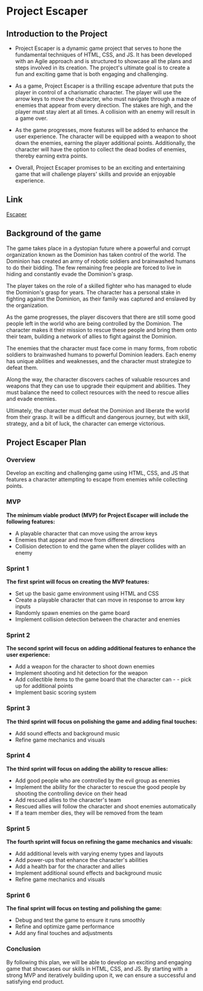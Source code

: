 # Project Escaper
## Introduction to the Project

- Project Escaper is a dynamic game project that serves to hone the fundamental techniques of HTML, CSS, and JS. It has been developed with an Agile approach and is structured to showcase all the plans and steps involved in its creation. The project's ultimate goal is to create a fun and exciting game that is both engaging and challenging.

- As a game, Project Escaper is a thrilling escape adventure that puts the player in control of a charismatic character. The player will use the arrow keys to move the character, who must navigate through a maze of enemies that appear from every direction. The stakes are high, and the player must stay alert at all times. A collision with an enemy will result in a game over.

- As the game progresses, more features will be added to enhance the user experience. The character will be equipped with a weapon to shoot down the enemies, earning the player additional points. Additionally, the character will have the option to collect the dead bodies of enemies, thereby earning extra points.

- Overall, Project Escaper promises to be an exciting and entertaining game that will challenge players' skills and provide an enjoyable experience.


## Link
[Escaper](https://mr-chennn.github.io/Gaming-Escaper/)


## Background of the game

The game takes place in a dystopian future where a powerful and corrupt organization known as the Dominion has taken control of the world. The Dominion has created an army of robotic soldiers and brainwashed humans to do their bidding. The few remaining free people are forced to live in hiding and constantly evade the Dominion's grasp.

The player takes on the role of a skilled fighter who has managed to elude the Dominion's grasp for years. The character has a personal stake in fighting against the Dominion, as their family was captured and enslaved by the organization.

As the game progresses, the player discovers that there are still some good people left in the world who are being controlled by the Dominion. The character makes it their mission to rescue these people and bring them onto their team, building a network of allies to fight against the Dominion.

The enemies that the character must face come in many forms, from robotic soldiers to brainwashed humans to powerful Dominion leaders. Each enemy has unique abilities and weaknesses, and the character must strategize to defeat them.

Along the way, the character discovers caches of valuable resources and weapons that they can use to upgrade their equipment and abilities. They must balance the need to collect resources with the need to rescue allies and evade enemies.

Ultimately, the character must defeat the Dominion and liberate the world from their grasp. It will be a difficult and dangerous journey, but with skill, strategy, and a bit of luck, the character can emerge victorious.

## Project Escaper Plan

### Overview
Develop an exciting and challenging game using HTML, CSS, and JS that features a character attempting to escape from enemies while collecting points.

### MVP
**The minimum viable product (MVP) for Project Escaper will include the following features:**
- A playable character that can move using the arrow keys
- Enemies that appear and move from different directions
- Collision detection to end the game when the player collides with an enemy

### Sprint 1
**The first sprint will focus on creating the MVP features:**

- Set up the basic game environment using HTML and CSS
- Create a playable character that can move in response to arrow key inputs
- Randomly spawn enemies on the game board
- Implement collision detection between the character and enemies

### Sprint 2
**The second sprint will focus on adding additional features to enhance the user experience:**

- Add a weapon for the character to shoot down enemies
- Implement shooting and hit detection for the weapon
- Add collectible items to the game board that the character can - - pick up for additional points
- Implement basic scoring system

### Sprint 3
**The third sprint will focus on polishing the game and adding final touches:**

- Add sound effects and background music
- Refine game mechanics and visuals

### Sprint 4
**The third sprint will focus on adding the ability to rescue allies:**

- Add good people who are controlled by the evil group as enemies
- Implement the ability for the character to rescue the good people by shooting the controlling device on their head
- Add rescued allies to the character's team
- Rescued allies will follow the character and shoot enemies automatically
- If a team member dies, they will be removed from the team

### Sprint 5
**The fourth sprint will focus on refining the game mechanics and visuals:**

- Add additional levels with varying enemy types and layouts
- Add power-ups that enhance the character's abilities
- Add a health bar for the character and allies
- Implement additional sound effects and background music
- Refine game mechanics and visuals

### Sprint 6
**The final sprint will focus on testing and polishing the game:**

- Debug and test the game to ensure it runs smoothly
- Refine and optimize game performance
- Add any final touches and adjustments

### Conclusion
By following this plan, we will be able to develop an exciting and engaging game that showcases our skills in HTML, CSS, and JS. By starting with a strong MVP and iteratively building upon it, we can ensure a successful and satisfying end product.